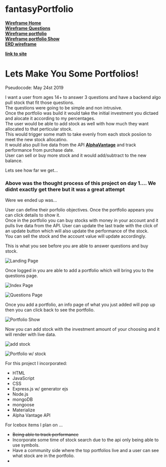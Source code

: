 # fantasyPortfolio

[**Wireframe Home**](https://wireframe.cc/ohG1NM)  
[**Wireframe Questions**](https://wireframe.cc/umliqa)  
[**Wireframe portfolio**](https://wireframe.cc/INmTg5)  
[**Wireframe portfolio Show**](https://wireframe.cc/7jRl3l)  
[**ERD wireframe**](https://i.imgur.com/P4aNM70.jpg)  


[**link to site**](https://dry-escarpment-82584.herokuapp.com/)

# Lets Make You Some Portfolios!

Pseudocode: May 24st 2019

I want a user from ages 14+ to answer 3 questions and have a backend algo pull stock that fit those questions.  
The questions were going to be simple and non intrusive.  
Once the portfolio was build it would take the initial investment you dictaed and alocate it according to my percentages.  
The user would be able to add stock as well with how much they want allocated to that perticular stock.  
This would trigger some math to take evenly from each stock posiion to meet the new stock allocatino.  
It would also pull live data from the API [**AlphaVantage**](ps://www.alphavantage.co/documentation/) and track performance from purchase date.  
User can sell or buy more stock and it would add/subtract to the new balance.  

Lets see how far we get...


### Above was the thought process of this project on day 1.... We didnt exactly get there but it was a great attempt 

Were we ended up was...  

User can define their porfolio objectives.
Once the portfolio appears you can click details to show it.  
Once in the portfolio you can buy stocks with money in your account and it pulls live data from the API.
User can update the last trade with the click of an update button which will also update the performance of the stock.  
You can sell the stock and the account value will update accordingly.  

This is what you see before you are able to answer questions and buy stock.  

![Landing Page](https://i.imgur.com/7g5NUu5.jpg)  

Once logged in you are able to add a portfolio which will bring you to the questions page.  

![Index Page](https://i.imgur.com/wVOGJc8.png)  

![Questions Page](https://i.imgur.com/FawobZ4.png)  

Once you add a portfolio, an info page of what you just added will pop up then you can click back to see the portfolio.  

![Portfolio Show](https://i.imgur.com/hTmOBEK.png)  

Now you can add stock with the investment amount of your choosing and it will render with live data.  

![add stock](https://i.imgur.com/c1JRScF.png)  

![Portfolio w/ stock](https://i.imgur.com/eP50shi.png)  

For this project I incorporated:

 * HTML
 * JavaScript
 * CSS
 * Express.js w/ generator ejs
 * Node.js
 * mongoDB
 * mongoose
 * Materialize
 * Alpha Vantage API

For Icebox items I plan on ...

* <strike>Being able to track performance</strike>
* Incorporate some time of stock search due to the api only being able to use symbols.
* Have a community side where the top portfolios live and a user can see what stock are in the portfolio.
* 


